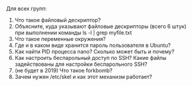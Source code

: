 Для всех групп:
1. Что такое файловый дескриптор?
1. Объясните, куда указывают файловые дескрипторы (всего 6 штук) при выполнении команды ls -l | grep myfile.txt
1. Что такое переменные окружения?
1. Где и в каком виде хранится пароль пользователя в Ubuntu?
1. Как найти PID процесса nano? Сколько может быть и почему?
1. Как настроить беспарольный доступ по SSH? Какие файлы задействованы для настройки беспарольного SSH?
1. (не будет в 2019) Что такое forkbomb?
1. Зачем нужен /etc/skel и как этот механизм работает?
